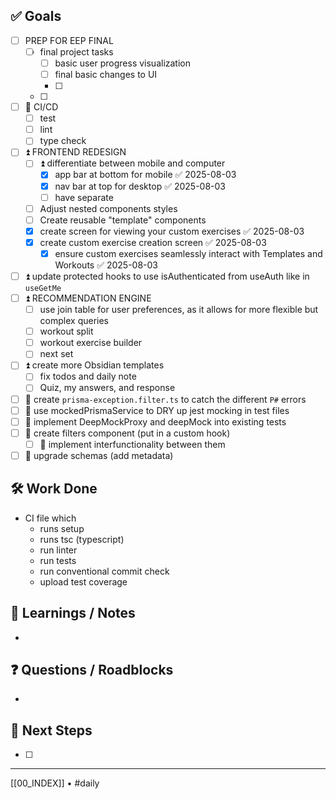 ## ✅ Goals

- [ ] PREP FOR EEP FINAL
  - [ ] final project tasks
    - [ ] basic user progress visualization
    - [ ] final basic changes to UI
    - [ ]
  - [ ]
- [ ] 🔺 CI/CD
  - [ ] test
  - [ ] lint
  - [ ] type check
- [ ] ⏫ FRONTEND REDESIGN
  - [ ] ⏫ differentiate between mobile and computer
    - [x] app bar at bottom for mobile ✅ 2025-08-03
    - [x] nav bar at top for desktop ✅ 2025-08-03
    - [ ] have separate
  - [ ] Adjust nested components styles
  - [ ] Create reusable "template" components
  - [x] create screen for viewing your custom exercises ✅ 2025-08-03
  - [x] create custom exercise creation screen ✅ 2025-08-03
    - [x] ensure custom exercises seamlessly interact with Templates and Workouts ✅ 2025-08-03
- [ ] ⏫ update protected hooks to use isAuthenticated from useAuth like in `useGetMe`
- [ ] ⏫ RECOMMENDATION ENGINE
  - [ ] use join table for user preferences, as it allows for more flexible but complex queries
  - [ ] workout split
  - [ ] workout exercise builder
  - [ ] next set
- [ ] ⏫ create more Obsidian templates
  - [ ] fix todos and daily note
  - [ ] Quiz, my answers, and response
- [ ] 🔼 create `prisma-exception.filter.ts` to catch the different `P#` errors
- [ ] 🔼 use mockedPrismaService to DRY up jest mocking in test files
- [ ] 🔼 implement DeepMockProxy and deepMock into existing tests
- [ ] 🔽 create filters component (put in a custom hook)
  - [ ] 🔽 implement interfunctionality between them
- [ ] 🔽 upgrade schemas (add metadata)

## 🛠️ Work Done

- CI file which
  - runs setup
  - runs tsc (typescript)
  - run linter
  - run tests
  - run conventional commit check
  - upload test coverage

## 🧠 Learnings / Notes

-

## ❓ Questions / Roadblocks

-

## 🔁 Next Steps

- [ ]

---

[[00_INDEX]] • #daily
